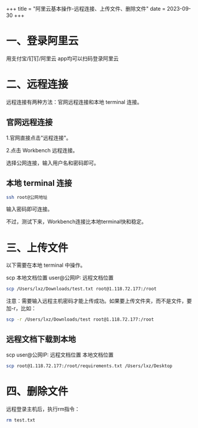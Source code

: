 +++
title = "阿里云基本操作-远程连接、上传文件、删除文件"
date = 2023-09-30
+++

# 一、登录阿里云

用支付宝/钉钉/阿里云 app均可以扫码登录阿里云

# 二、远程连接

远程连接有两种方法：官网远程连接和本地 terminal 连接。

## 官网远程连接

1.官网直接点击"远程连接"。

2.点击 Workbench 远程连接。

选择公网连接，输入用户名和密码即可。

## 本地 terminal 连接

```bash
ssh root@公网地址
```

输入密码即可连接。

不过，测试下来，Workbench连接比本地terminal快和稳定。

# 三、上传文件

以下需要在本地 terminal 中操作。

scp 本地文档位置 user@公网IP: 远程文档位置

```bash
scp /Users/lxz/Downloads/test.txt root@1.118.72.177:/root
```

注意：需要输入远程主机密码才能上传成功。如果要上传文件夹，而不是文件，要加-r，比如：

```bash
scp -r /Users/lxz/Downloads/test root@1.118.72.177:/root
```

## 远程文档下载到本地

scp user@公网IP: 远程文档位置 本地文档位置

```bash
scp root@1.118.72.177:/root/requirements.txt /Users/lxz/Desktop
```

# 四、删除文件

远程登录主机后，执行rm指令：

```bash
rm test.txt
```

